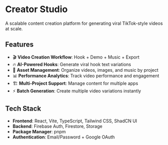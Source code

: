 # Creator Studio

A scalable content creation platform for generating viral TikTok-style videos at scale.

## Features

- 🎬 **Video Creation Workflow**: Hook + Demo + Music + Export
- 🔥 **AI-Powered Hooks**: Generate viral hook text variations
- 📁 **Asset Management**: Organize videos, images, and music by project
- 📊 **Performance Analytics**: Track video performance and engagement
- 🏗️ **Multi-Project Support**: Manage content for multiple apps
- ⚡ **Batch Generation**: Create multiple video variations instantly

## Tech Stack

- **Frontend**: React, Vite, TypeScript, Tailwind CSS, ShadCN UI
- **Backend**: Firebase Auth, Firestore, Storage
- **Package Manager**: pnpm
- **Authentication**: Email/Password + Google OAuth